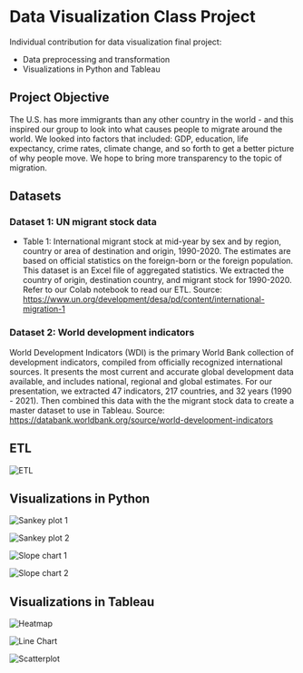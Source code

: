 # Data Visualization Class Project

 Individual contribution for data visualization final project: 
 
 - Data preprocessing and transformation
 - Visualizations in Python and Tableau


## Project Objective
The U.S. has more immigrants than any other country in the world - and this inspired our group to look into what causes people to migrate around the world. We looked into factors that included: GDP, education, life expectancy, crime rates, climate change, and so forth to get a better picture of why people move. We hope to bring more transparency to the topic of migration.

## Datasets

### Dataset 1: UN migrant stock data 
 - Table 1: International migrant stock at mid-year by sex and by region, country or area of destination and origin, 1990-2020. The estimates are based on official statistics on the foreign-born or the foreign population. This dataset is an Excel file of aggregated statistics. We extracted the country of origin, destination country, and migrant stock for 1990-2020. Refer to our Colab notebook to read our ETL. Source: https://www.un.org/development/desa/pd/content/international-migration-1 
 
### Dataset 2: World development indicators
World Development Indicators (WDI) is the primary World Bank collection of development indicators, compiled from officially recognized international sources. It presents the most current and accurate global development data available, and includes national, regional and global estimates. 
For our presentation, we extracted 47 indicators, 217 countries, and 32 years (1990 - 2021). Then combined this data with the the migrant stock data to create a master dataset to use in Tableau.
Source: https://databank.worldbank.org/source/world-development-indicators

## ETL 
![ETL](images/ETL.png)

## Visualizations in Python

![Sankey plot 1](images/sankey_chart_1.png)

![Sankey plot 2](images/sankey_chart_2.png)

![Slope chart 1](images/slope_chart_1.png)

![Slope chart 2](images/slope_chart_2.png)


## Visualizations in Tableau

![Heatmap](images/heatmap.png)

![Line Chart](images/line_chart.png)

![Scatterplot](images/scatterplot.png)






 

